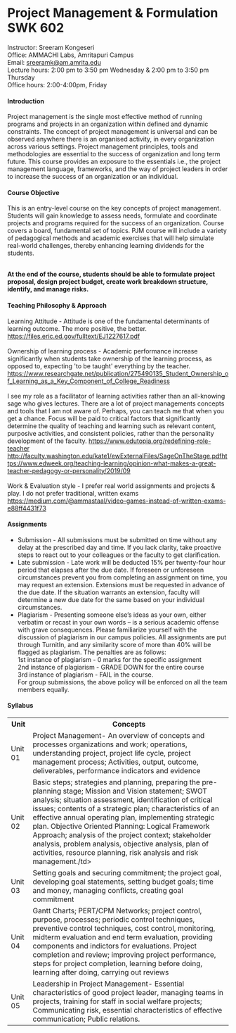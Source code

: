 <h1>Project Management & Formulation SWK 602</h1>

Instructor: Sreeram Kongeseri<br>
Office: AMMACHI Labs, Amritapuri Campus<br>
Email: sreeramk@am.amrita.edu<br>
Lecture hours: 2:00 pm to 3:50 pm Wednesday & 2:00 pm to 3:50 pm Thursday<br>
Office hours: 2:00-4:00pm, Friday<br>

<h4>Introduction</h4>
Project management is the single most effective method of running programs and projects in an organization within defined and dynamic constraints. The concept of project management is universal and can be observed anywhere there is an organised activity, in every organization across various settings. Project management principles, tools and methodologies are essential to the success of organization and long term future. This course provides an exposure to the essentials i.e., the project management language, frameworks, and the way of project leaders in order to increase the success of an organization or an individual.

<h4>Course Objective</h4>
This is an entry-level course on the key concepts of project management. Students will gain knowledge to assess needs, formulate and coordinate projects and programs required for the success of an organization. Course covers a board, fundamental set of topics. PJM course will include a variety of pedagogical methods and academic exercises that will help simulate real-world challenges, thereby enhancing learning dividends for the students. <br><br>

<strong>At the end of the course, students should be able to formulate project proposal, design project budget, create work breakdown structure, identify, and manage risks.</strong>
<h4>Teaching Philosophy & Approach</h4>
Learning Attitude - Attitude is one of the fundamental determinants of learning outcome. The more positive, the better. 
<a href="https://files.eric.ed.gov/fulltext/EJ1227617.pdf" rel="nofollow">https://files.eric.ed.gov/fulltext/EJ1227617.pdf</a><br><br>
    Ownership of learning process - Academic performance increase significantly when students take ownership of the learning process, as opposed to, expecting 'to be taught' everything by the teacher. 
<a href="https://www.researchgate.net/publication/275490135_Student_Ownership_of_Learning_as_a_Key_Component_of_College_Readiness" rel="nofollow">https://www.researchgate.net/publication/275490135_Student_Ownership_of_Learning_as_a_Key_Component_of_College_Readiness</a><br><br>
  I see my role as a facilitator of learning activities rather than an all-knowing sage who gives lectures. There are a lot of project managements concepts and tools that I am not aware of. Perhaps, you can teach me that when you get a chance.  Focus will be paid to critical factors that significantly determine the quality of teaching and learning such as relevant content, purposive activities, and consistent policies, rather than the personality development of the faculty. 
<a href="https://www.edutopia.org/redefining-role-teacher" rel="nofollow">https://www.edutopia.org/redefining-role-teacher</a> <a href="http://faculty.washington.edu/kate1/ewExternalFiles/SageOnTheStage.pdf" rel="nofollow">http://faculty.washington.edu/kate1/ewExternalFiles/SageOnTheStage.pdf</a><a href="https://www.edweek.org/teaching-learning/opinion-what-makes-a-great-teacher-pedagogy-or-personality/2019/09" rel="nofollow">https://www.edweek.org/teaching-learning/opinion-what-makes-a-great-teacher-pedagogy-or-personality/2019/09</a> 
  <br><br> Work &amp; Evaluation style - 	I prefer real world assignments and projects &amp; play. I do not prefer traditional, written exams
<a href="https://medium.com/@ammastaal/video-games-instead-of-written-exams-e88ff4431f73" rel="nofollow">https://medium.com/@ammastaal/video-games-instead-of-written-exams-e88ff4431f73</a>
 
<h4>Assignments</h4>
<ul>
<li>Submission - All submissions must be submitted on time without any delay at the prescribed day and time. If you lack clarity, take proactive steps to react out to your colleagues or the faculty to get clarification.</li>
<li>Late submission - Late work will be deducted 15% per twenty-four hour period that elapses after the due date. If foreseen or unforeseen circumstances prevent you from completing an assignment on time, you may request an extension. Extensions must be requested in advance of the due date. If the situation warrants an extension, faculty will determine a new due date for the same based on your individual circumstances.</li>
<li>	Plagiarism - Presenting someone else’s ideas as your own, either verbatim or recast in your own words – is a serious academic offense with grave consequences. Please familiarize yourself with the discussion of plagiarism in our campus policies. All assignments are put through TurnitIn, and any similarity score of more than 40% will be flagged as plagiarism. The penalties are as follows: <br>1st instance of plagiarism - 0 marks for the specific assignment<br> 2nd instance of plagiarism - GRADE DOWN for the entire course <br> 3rd instance of plagiarism - FAIL in the course. <br> For group submissions, the above policy will be enforced on all the team members equally. </li>
</ul>


<h4>Syllabus</h4>
<table>
  <tbody><tr>
    <th>Unit</th>
    <th>Concepts</th>
  </tr>
  <tr>
    <td>Unit 01</td>
    <td>Project Management- An overview of concepts and processes organizations and work; 
operations, understanding project, project life cycle, project management process; Activities, 
output, outcome, deliverables, performance indicators and evidence</td>
  </tr>
  <tr>
    <td>Unit 02</td>
    <td>Basic steps; strategies and planning, preparing the pre-planning stage; 
Mission and Vision statement; SWOT analysis; situation assessment, identification of critical 
issues; contents of a strategic plan; characteristics of an effective annual operating plan, 
implementing strategic plan. Objective Oriented Planning: Logical Framework Approach; analysis of the project context; 
stakeholder analysis, problem analysis, objective analysis, plan of activities, resource planning, 
risk analysis and risk management./td>
  </tr>
  <tr>
    <td>Unit 03</td>
    <td>Setting goals and securing commitment; 
the project goal, developing goal statements, setting budget goals; time and money, managing 
conflicts, creating goal commitment</td>
  </tr>
  <tr>
    <td>Unit 04</td>
    <td>Gantt Charts; PERT/CPM 
Networks; project control, purpose, processes; periodic control techniques, preventive control 
techniques, cost control, monitoring, midterm evaluation and end term evaluation, providing 
components and indictors for evaluations.
Project completion and review; improving project performance, steps for project completion, 
learning before doing, learning after doing, carrying out reviews
</td>
  </tr>
       <tr>
    <td>Unit 05</td>
    <td> Leadership in Project Management- Essential characteristics of good project leader, 
managing teams in projects, training for staff in social welfare projects; Communicating risk, 
essential characteristics of effective communication; Public relations.
</td>
  </tr>
</tbody></table>

